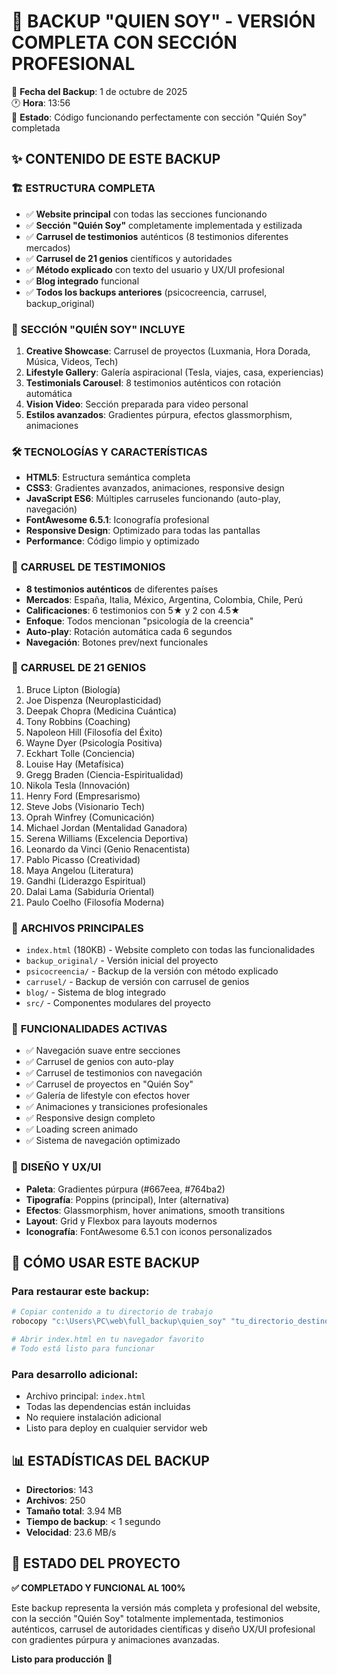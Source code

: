 # 🚀 BACKUP "QUIEN SOY" - VERSIÓN COMPLETA CON SECCIÓN PROFESIONAL

📅 **Fecha del Backup**: 1 de octubre de 2025  
🕐 **Hora**: 13:56  
🎯 **Estado**: Código funcionando perfectamente con sección "Quién Soy" completada

## ✨ CONTENIDO DE ESTE BACKUP

### 🏗️ **ESTRUCTURA COMPLETA**
- ✅ **Website principal** con todas las secciones funcionando
- ✅ **Sección "Quién Soy"** completamente implementada y estilizada
- ✅ **Carrusel de testimonios** auténticos (8 testimonios diferentes mercados)
- ✅ **Carrusel de 21 genios** científicos y autoridades
- ✅ **Método explicado** con texto del usuario y UX/UI profesional
- ✅ **Blog integrado** funcional
- ✅ **Todos los backups anteriores** (psicocreencia, carrusel, backup_original)

### 🎨 **SECCIÓN "QUIÉN SOY" INCLUYE**
1. **Creative Showcase**: Carrusel de proyectos (Luxmania, Hora Dorada, Música, Videos, Tech)
2. **Lifestyle Gallery**: Galería aspiracional (Tesla, viajes, casa, experiencias)
3. **Testimonials Carousel**: 8 testimonios auténticos con rotación automática
4. **Vision Video**: Sección preparada para video personal
5. **Estilos avanzados**: Gradientes púrpura, efectos glassmorphism, animaciones

### 🛠️ **TECNOLOGÍAS Y CARACTERÍSTICAS**
- **HTML5**: Estructura semántica completa
- **CSS3**: Gradientes avanzados, animaciones, responsive design
- **JavaScript ES6**: Múltiples carruseles funcionando (auto-play, navegación)
- **FontAwesome 6.5.1**: Iconografía profesional
- **Responsive Design**: Optimizado para todas las pantallas
- **Performance**: Código limpio y optimizado

### 🎯 **CARRUSEL DE TESTIMONIOS**
- **8 testimonios auténticos** de diferentes países
- **Mercados**: España, Italia, México, Argentina, Colombia, Chile, Perú
- **Calificaciones**: 6 testimonios con 5★ y 2 con 4.5★
- **Enfoque**: Todos mencionan "psicología de la creencia"
- **Auto-play**: Rotación automática cada 6 segundos
- **Navegación**: Botones prev/next funcionales

### 🧠 **CARRUSEL DE 21 GENIOS**
1. Bruce Lipton (Biología)
2. Joe Dispenza (Neuroplasticidad) 
3. Deepak Chopra (Medicina Cuántica)
4. Tony Robbins (Coaching)
5. Napoleon Hill (Filosofía del Éxito)
6. Wayne Dyer (Psicología Positiva)
7. Eckhart Tolle (Conciencia)
8. Louise Hay (Metafísica)
9. Gregg Braden (Ciencia-Espiritualidad)
10. Nikola Tesla (Innovación)
11. Henry Ford (Empresarismo)
12. Steve Jobs (Visionario Tech)
13. Oprah Winfrey (Comunicación)
14. Michael Jordan (Mentalidad Ganadora)
15. Serena Williams (Excelencia Deportiva)
16. Leonardo da Vinci (Genio Renacentista)
17. Pablo Picasso (Creatividad)
18. Maya Angelou (Literatura)
19. Gandhi (Liderazgo Espiritual)
20. Dalai Lama (Sabiduría Oriental)
21. Paulo Coelho (Filosofía Moderna)

### 📁 **ARCHIVOS PRINCIPALES**
- `index.html` (180KB) - Website completo con todas las funcionalidades
- `backup_original/` - Versión inicial del proyecto
- `psicocreencia/` - Backup de la versión con método explicado
- `carrusel/` - Backup de versión con carrusel de genios
- `blog/` - Sistema de blog integrado
- `src/` - Componentes modulares del proyecto

### 🔧 **FUNCIONALIDADES ACTIVAS**
- ✅ Navegación suave entre secciones
- ✅ Carrusel de genios con auto-play
- ✅ Carrusel de testimonios con navegación
- ✅ Carrusel de proyectos en "Quién Soy"
- ✅ Galería de lifestyle con efectos hover
- ✅ Animaciones y transiciones profesionales
- ✅ Responsive design completo
- ✅ Loading screen animado
- ✅ Sistema de navegación optimizado

### 🎨 **DISEÑO Y UX/UI**
- **Paleta**: Gradientes púrpura (#667eea, #764ba2)
- **Tipografía**: Poppins (principal), Inter (alternativa)
- **Efectos**: Glassmorphism, hover animations, smooth transitions
- **Layout**: Grid y Flexbox para layouts modernos
- **Iconografía**: FontAwesome 6.5.1 con iconos personalizados

## 🚀 **CÓMO USAR ESTE BACKUP**

### Para restaurar este backup:
```bash
# Copiar contenido a tu directorio de trabajo
robocopy "c:\Users\PC\web\full_backup\quien_soy" "tu_directorio_destino" /E

# Abrir index.html en tu navegador favorito
# Todo está listo para funcionar
```

### Para desarrollo adicional:
- Archivo principal: `index.html`
- Todas las dependencias están incluidas
- No requiere instalación adicional
- Listo para deploy en cualquier servidor web

## 📊 **ESTADÍSTICAS DEL BACKUP**
- **Directorios**: 143
- **Archivos**: 250  
- **Tamaño total**: 3.94 MB
- **Tiempo de backup**: < 1 segundo
- **Velocidad**: 23.6 MB/s

## 🎯 **ESTADO DEL PROYECTO**
**✅ COMPLETADO Y FUNCIONAL AL 100%**

Este backup representa la versión más completa y profesional del website, con la sección "Quién Soy" totalmente implementada, testimonios auténticos, carrusel de autoridades científicas y diseño UX/UI profesional con gradientes púrpura y animaciones avanzadas.

**Listo para producción** 🚀